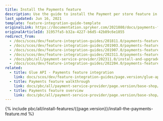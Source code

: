 ```yaml
---
title: Install the Payments feature
description: Use the guide to install the Payment per store feature in your project.
last_updated: Jun 16, 2021
template: feature-integration-guide-template
originalLink: https://documentation.spryker.com/2021080/docs/payments-feature-integration
originalArticleId: 31957fa5-b32a-4227-b6d5-42b89c6e1855
redirect_from:
  - /docs/scos/dev/feature-integration-guides/201811.0/payments-feature-integration.html
  - /docs/scos/dev/feature-integration-guides/201903.0/payments-feature-integration.html
  - /docs/scos/dev/feature-integration-guides/201907.0/payments-feature-integration.html
  - /docs/scos/dev/feature-integration-guides/202311.0/payments-feature-integration.html
  - /docs/pbc/all/payment-service-provider/202311.0/install-and-upgrade/install-the-payments-feature.html
  - /docs/scos/dev/feature-integration-guides/202204.0/payments-feature-integration.html
related:
  - title: Glue API - Payments feature integration
    link: docs/scos/dev/feature-integration-guides/page.version/glue-api/glue-api-payments-feature-integration.html
  - title: Payments feature walkthrough
    link: docs/pbc/all/payment-service-provider/page.version/base-shop/payments-feature-overview.html
  - title: Payments feature overview
    link: docs/pbc/all/payment-service-provider/page.version/base-shop/payments-feature-overview.html
---
```


{% include pbc/all/install-features/{{page.version}}/install-the-payments-feature.md %} <!-- To edit, see /_includes/pbc/all/install-features/202311.0/install-the-payments-feature.md -->
